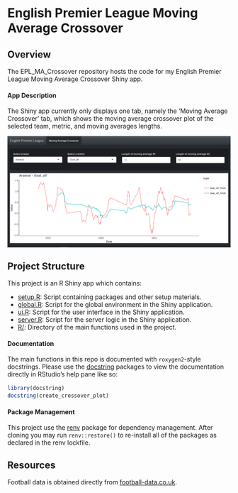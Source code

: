 
<!-- README.md is generated from README.Rmd. Please edit that file -->

# English Premier League Moving Average Crossover

<!-- badges: start -->
<!-- badges: end -->

## Overview

The EPL\_MA\_Crossover repository hosts the code for my English Premier
League Moving Average Crossover Shiny app.

#### App Description

The Shiny app currently only displays one tab, namely the ‘Moving
Average Crossover’ tab, which shows the moving average crossover plot of
the selected team, metric, and moving averages lengths.

<img src="README_files/ShinyApp.png" align="center" width="800" />

## Project Structure

This project is an R Shiny app which contains:

-   [setup.R](https://github.com/MoAnd/EPL_MA_Crossover/blob/master/setup.R):
    Script containing packages and other setup materials.
-   [global.R](https://github.com/MoAnd/EPL_MA_Crossover/blob/master/global.R):
    Script for the global environment in the Shiny application.
-   [ui.R](https://github.com/MoAnd/EPL_MA_Crossover/blob/master/ui.R):
    Script for the user interface in the Shiny application.
-   [server.R](https://github.com/MoAnd/EPL_MA_Crossover/blob/master/server.R):
    Script for the server logic in the Shiny application.
-   [R/](https://github.com/MoAnd/EPL_MA_Crossover/tree/master/R):
    Directory of the main functions used in the project.

#### Documentation

The main functions in this repo is documented with `roxygen2`-style
docstrings. Please use the
[docstring](https://cran.r-project.org/web/packages/docstring/vignettes/docstring_intro.html)
packages to view the documentation directly in RStudio’s help pane like
so:

``` r
library(docstring)
docstring(create_crossover_plot)
```

#### Package Management

This project use the [renv](https://rstudio.github.io/renv/index.html)
package for dependency management. After cloning you may run
`renv::restore()` to re-install all of the packages as declared in the
renv lockfile.

## Resources

Football data is obtained directly from
[football-data.co.uk](https://www.football-data.co.uk).
